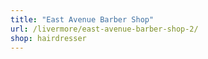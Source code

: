 ```yaml
---
title: "East Avenue Barber Shop"
url: /livermore/east-avenue-barber-shop-2/
shop: hairdresser
---
```

